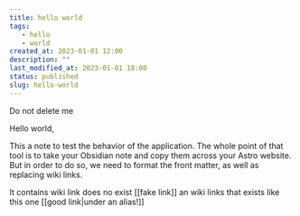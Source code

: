 ```yaml
---
title: hello world
tags: 
   - hello
   - world
created_at: 2023-01-01 12:00
description: ""
last_modified_at: 2023-01-01 18:00
status: published
slug: hello-world
---
```


Do not delete me

Hello world,

This a note to test the behavior of the application. The whole point of that
tool is to take your Obsidian note and copy them across your Astro website. But
in order to do so, we need to format the front matter, as well as replacing wiki
links.

It contains wiki link does no exist [[fake link]] an wiki links that exists like
this one [[good link|under an alias!]]
